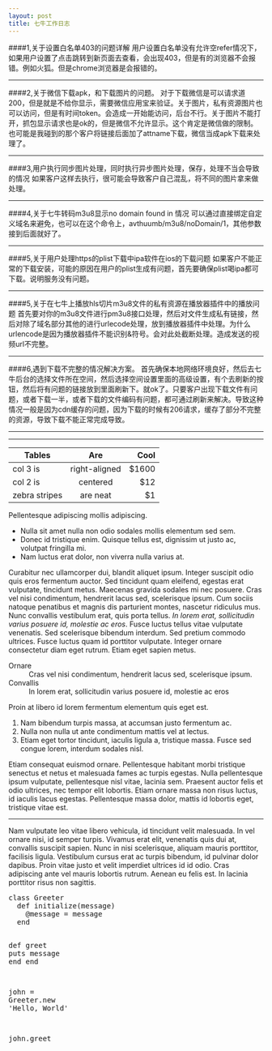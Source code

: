 ```yaml
---
layout: post
title: 七牛工作日志
---
```

####1,关于设置白名单403的问题详解
用户设置白名单没有允许空refer情况下，如果用户设置了点击跳转到新页面去查看，会出现403，但是有的浏览器不会报错。例如火狐。但是chrome浏览器是会报错的。

---

####2,关于微信下载apk，和下载图片的问题。
对于下载微信是可以请求道200，但是就是不给你显示，需要微信应用宝来验证。关于图片，私有资源图片也可以访问，但是有时间token。会造成一开始能访问，后台不行。关于图片不能打开，抓包显示请求也是ok的，但是微信不允许显示。这个肯定是微信做的限制。也可能是我碰到的那个客户将链接后面加了attname下载，微信当成apk下载来处理了。

---
####3,用户执行同步图片处理，同时执行异步图片处理，保存，处理不当会导致的情况
如果客户这样去执行，很可能会导致客户自己混乱，将不同的图片拿来做处理。

---
####4,关于七牛转码m3u8显示no domain found in 情况
可以通过直接绑定自定义域名来避免，也可以在这个命令上，avthuumb/m3u8/noDomain/1，其他参数接到后面就好了。

---
####5,关于用户处理https的plist下载中ipa软件在ios的下载问题
如果客户不能正常的下载安装，可能的原因在用户的plist生成有问题，首先要确保plist喝ipa都可下载。说明服务没有问题。

---
####5,关于在七牛上播放hls切片m3u8文件的私有资源在播放器插件中的播放问题
首先要对你的m3u8文件进行pm3u8接口处理，然后对文件生成私有链接，然后对除了域名部分其他的进行urlecode处理，放到播放器插件中处理。为什么urlencode是因为播放器插件不能识别&符号。会对此处截断处理。造成发送的视频url不完整。

---
####6,遇到下载不完整的情况解决方案。
首先确保本地网络环境良好，然后去七牛后台的选择文件所在空间，然后选择空间设置里面的高级设置，有个去刷新的按钮，然后将有问题的链接放到里面刷新下。就ok了。只要客户出现下载文件有问题，或者下载一半，或者下载的文件编码有问题，都可通过刷新来解决。导致这种情况一般是因为cdn缓存的问题，因为下载的时候有206请求，缓存了部分不完整的资源，导致下载不能正常完成导致。

---

---                     

| Tables        | Are           | Cool  |
| ------------- |:-------------:| -----:|
| col 3 is      | right-aligned | $1600 |
| col 2 is      | centered      |   $12 |
| zebra stripes | are neat      |    $1 |

Pellentesque adipiscing mollis adipiscing.

- Nulla sit amet nulla non odio sodales mollis elementum sed sem.
- Donec id tristique enim. Quisque tellus est, dignissim ut justo ac, volutpat fringilla mi.
- Nam luctus erat dolor, non viverra nulla varius at.

Curabitur nec ullamcorper dui, blandit aliquet ipsum. Integer suscipit odio quis eros fermentum auctor. Sed tincidunt quam eleifend, egestas erat vulputate, tincidunt metus. Maecenas gravida sodales mi nec posuere. Cras vel nisi condimentum, hendrerit lacus sed, scelerisque ipsum. Cum sociis natoque penatibus et magnis dis parturient montes, nascetur ridiculus mus. Nunc convallis vestibulum erat, quis porta tellus. <em>In lorem erat, sollicitudin varius posuere id, molestie ac eros</em>. Fusce luctus tellus vitae vulputate venenatis. Sed scelerisque bibendum interdum. Sed pretium commodo ultrices. Fusce luctus quam id porttitor vulputate. Integer ornare consectetur diam eget rutrum. Etiam eget sapien metus.

<dl>
  <dt>Ornare</dt>
  <dd>Cras vel nisi condimentum, hendrerit lacus sed, scelerisque ipsum.</dd>
  <dt>Convallis</dt>
  <dd>In lorem erat, sollicitudin varius posuere id, molestie ac eros</dd>
</dl>

Proin at libero id lorem fermentum elementum quis eget est.

1. Nam bibendum turpis massa, at accumsan justo fermentum ac.
2. Nulla non nulla ut ante condimentum mattis vel at lectus.
3. Etiam eget tortor tincidunt, iaculis ligula a, tristique massa. Fusce sed congue lorem, interdum sodales nisl.

Etiam consequat euismod ornare. Pellentesque habitant morbi tristique senectus et netus et malesuada fames ac turpis egestas. Nulla pellentesque ipsum vulputate, pellentesque nisl vitae, lacinia sem. Praesent auctor felis et odio ultrices, nec tempor elit lobortis. Etiam ornare massa non risus luctus, id iaculis lacus egestas. Pellentesque massa dolor, mattis id lobortis eget, tristique vitae est.

---

Nam vulputate leo vitae libero vehicula, id tincidunt velit malesuada. In vel ornare nisi, id semper turpis. Vivamus erat elit, venenatis quis dui at, convallis suscipit sapien. Nunc in nisi scelerisque, aliquam mauris porttitor, facilisis ligula. Vestibulum cursus erat ac turpis bibendum, id pulvinar dolor dapibus. Proin vitae justo et velit imperdiet ultrices id id odio. Cras adipiscing ante vel mauris lobortis rutrum. Aenean eu felis est. In lacinia porttitor risus non sagittis.

<div class="highlight"><pre><span class="k">class</span> <span class="nc">Greeter</span>
  <span class="k">def</span> <span class="nf">initialize</span><span class="p">(</span><span class="n">message</span><span class="p">)</span>
    <span class="vi">@message</span> <span class="o">=</span> <span class="n">message</span>
  <span class="k">end</span>

  <span class="k">def</span> <span class="nf">greet</span>
    <span class="nb">puts</span> <span class="n">message</span>
  <span class="k">end</span>
<span class="k">end</span>

<span class="n">john</span> <span class="o">=</span> <span class="no">Greeter</span><span class="o">.</span><span class="n">new</span> <span class="s1">&#39;Hello, World&#39;</span>

<span class="n">john</span><span class="o">.</span><span class="n">greet</span>
</pre></div>

